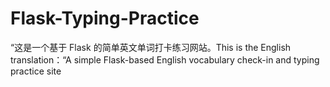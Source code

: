 # Flask-Typing-Practice
“这是一个基于 Flask 的简单英文单词打卡练习网站。This is the English translation：“A simple Flask-based English vocabulary check-in and typing practice site

